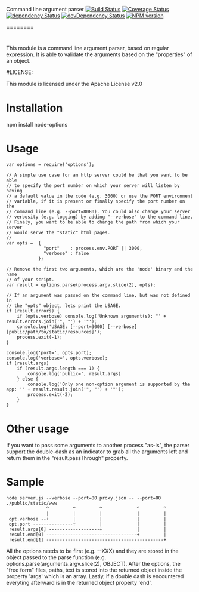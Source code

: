Command line argument parser
[![Build Status](https://travis-ci.org/hbouvier/node-options.png)](https://travis-ci.org/hbouvier/node-options)
[![Coverage Status](https://coveralls.io/repos/hbouvier/node-options/badge.png)](https://coveralls.io/r/hbouvier/node-options)
[![dependency Status](https://david-dm.org/hbouvier/node-options/status.png?theme=shields.io)](https://david-dm.org/hbouvier/node-options#info=dependencies)
[![devDependency Status](https://david-dm.org/hbouvier/node-options/dev-status.png?theme=shields.io)](https://david-dm.org/hbouvier/node-options#info=devDependencies)
[![NPM version](https://badge.fury.io/js/node-options.png)](http://badge.fury.io/js/node-options)

========
#

This module is a command line argument parser, based on regular expression.
It is able to validate the arguments based on the "properties" of an object.

#LICENSE:

This module is licensed under the Apache License v2.0

# Installation

npm install node-options

# Usage

    var options = require('options');

    // A simple use case for an http server could be that you want to be able
    // to specify the port number on which your server will listen by having
    // a default value in the code (e.g. 3000) or use the PORT environment
    // variable, if it is present or finally specify the port number on the
    // command line (e.g. --port=8080). You could also change your server
    // verbosity (e.g. logging) by adding "--verbose" to the command line.
    // Finaly, you want to be able to change the path from which your server
    // would serve the "static" html pages.
    //
    var opts =  {
                  "port"    : process.env.PORT || 3000,
                  "verbose" : false
                };

    // Remove the first two arguments, which are the 'node' binary and the name
    // of your script.
    var result = options.parse(process.argv.slice(2), opts);

    // If an argument was passed on the command line, but was not defined in
    // the "opts" object, lets print the USAGE.
    if (result.errors) {
        if (opts.verbose) console.log('Unknown argument(s): "' + result.errors.join('", "') + '"');
        console.log('USAGE: [--port=3000] [--verbose] [public/path/to/static/resources]');
        process.exit(-1);
    }

    console.log('port=', opts.port);
    console.log('verbose=', opts.verbose);
    if (result.args)
        if (result.args.length === 1) {
            console.log('public=', result.args)
        } else {
            console.log('Only one non-option argument is supported by the app: '" + result.result.join('", "') + '"');
            process.exit(-2);
        }
    }

# Other usage

If you want to pass some arguments to another process "as-is", the parser
support the double-dash as an indicator to grab all the arguments left and
return them in the "result.passThrough" property.

# Sample

    node server.js --verbose --port=80 proxy.json -- --port=80 ./public/static/www
                   ^         ^         ^             ^         ^
                   |         |         |             |         |
     opt.verbose --+         |         |             |         |
     opt.port ---------------+         |             |         |
     result.args[0] -------------------+             |         |
     result.end[0] ----------------------------------+         |
     result.end[1] --------------------------------------------+

 All the options needs to be first (e.g. --XXX) and they are stored in the object
 passed to the parse function (e.g. options.parse(arguments.argv.slice(2), OBJECT).
 After the options, the "free form" files, paths, text is stored into the returned
 object inside the property 'args' which is an array. Lastly, if a double dash
 is encountered everyting afterward is in the returned object property 'end'.

